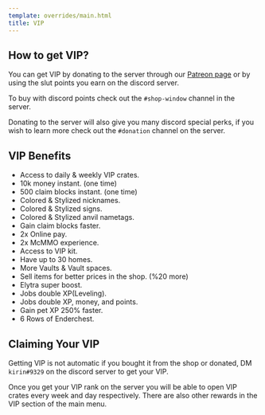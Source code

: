 ```yaml
---
template: overrides/main.html
title: VIP
---
```


## How to get VIP?

You can get VIP by donating to the server through our [Patreon page](https://www.patreon.com/unicornia1) or by using the slut points you earn on the discord server.

To buy with discord points check out the `#shop-window` channel in the server.

Donating to the server will also give you many discord special perks, if you wish to learn more check out the `#donation` channel on the server.

## VIP Benefits

* Access to daily & weekly VIP crates.
* 10k money instant. (one time)
* 500 claim blocks instant. (one time)
* Colored & Stylized nicknames.
* Colored & Stylized signs.
* Colored & Stylized anvil nametags.
* Gain claim blocks faster.
* 2x Online pay.
* 2x McMMO experience.
* Access to VIP kit.
* Have up to 30 homes.
* More Vaults & Vault spaces.
* Sell items for better prices in the shop. (%20 more)
* Elytra super boost.
* Jobs double XP(Leveling).
* Jobs double XP, money, and points.
* Gain pet XP 250% faster.
* 6 Rows of Enderchest.

## Claiming Your VIP

Getting VIP is not automatic if you bought it from the shop or donated, DM `kirin#9329` on the discord server to get your VIP.

Once you get your VIP rank on the server you will be able to open VIP crates every week and day respectively. There are also other rewards in the VIP section of the main menu.